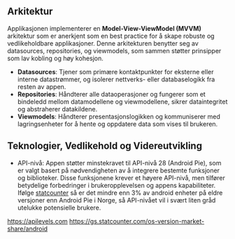 ## Arkitektur
Applikasjonen implementerer en **Model-View-ViewModel (MVVM)** arkitektur som er anerkjent som en best practice for å skape robuste og vedlikeholdbare applikasjoner. 
Denne arkitekturen benytter seg av datasources, repositories, og viewmodels, som sammen støtter prinsipper som lav kobling og høy kohesjon.
- **Datasources**: Tjener som primære kontaktpunkter for eksterne eller interne datastrømmer, og isolerer nettverks- eller databaselogikk fra resten av appen.
- **Repositories**: Håndterer alle dataoperasjoner og fungerer som et bindeledd mellom datamodellene og viewmodellene, sikrer dataintegritet og abstraherer datakildene.
- **Viewmodels**: Håndterer presentasjonslogikken og kommuniserer med lagringsenheter for å hente og oppdatere data som vises til brukeren.

## Teknologier, Vedlikehold og Videreutvikling
- API-nivå: Appen støtter minstekravet til API-nivå 28 (Android Pie), som er valgt basert på nødvendigheten av å integrere bestemte funksjoner og biblioteker. 
Disse funksjonene krever et høyere API-nivå, men tilfører betydelige forbedringer i brukeropplevelsen og appens kapabiliteter. 
Ifølge [statcounter](https://gs.statcounter.com/android-version-market-share/mobile-tablet/norway) så er det mindre enn 3% av android enheter på eldre versjoner enn Android Pie i Norge, så API-nivået vil i svært liten gråd utelukke potensielle brukere.


https://apilevels.com
https://gs.statcounter.com/os-version-market-share/android
